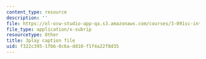```yaml
---
content_type: resource
description: ''
file: https://ol-ocw-studio-app-qa.s3.amazonaws.com/courses/3-091sc-introduction-to-solid-state-chemistry-fall-2010/f322c3951fb60c6add10f1f4a22f8d35_FfBc3M5EaeU.srt
file_type: application/x-subrip
resourcetype: Other
title: 3play caption file
uid: f322c395-1fb6-0c6a-dd10-f1f4a22f8d35
---
```

